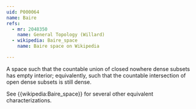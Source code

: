 ```yaml
---
uid: P000064
name: Baire
refs:
  - mr: 2048350
    name: General Topology (Willard)
  - wikipedia: Baire_space
    name: Baire space on Wikipedia

---
```

A space such that the countable union of closed nowhere dense subsets has empty interior; equivalently, such that the countable intersection of open dense subsets is still dense.

See {{wikipedia:Baire_space}} for several other equivalent characterizations.
